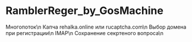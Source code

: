 # RamblerReger_by_GosMachine
Многопоток\n
Капча rehalka.online или rucaptcha.com\n
Выбор домена при регистрации\n
IMAP\n
Сохранение секртеного вопроса\n

